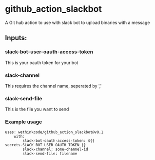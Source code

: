 # github_action_slackbot
A Git hub action to use with slack bot to upload binaries with a message

## Inputs:
### slack-bot-user-oauth-access-token
This is your oauth token for your bot

### slack-channel
This requires the channel name, seperated by ','

### slack-send-file
This is the file you want to send


### Example usage
```
uses: wethinkcode/github_action_slackbot@v0.1
    with:
        slack-bot-oauth-access-token: ${{ secrets.SLACK_BOT_USER_OAUTH_TOKEN }}
        slack-channel: some-channel-id
        slack-send-file: filename
```
